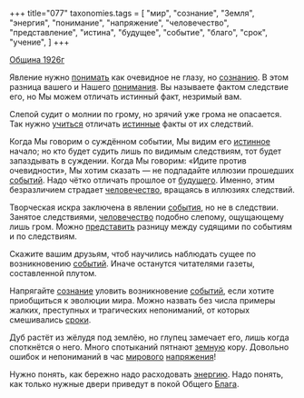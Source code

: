 +++
title="077"
taxonomies.tags = [
 "мир",
 "сознание",
 "Земля",
 "энергия",
 "понимание",
 "напряжение",
 "человечество",
 "представление",
 "истина",
 "будущее",
 "событие",
 "благо",
 "срок",
 "учение",
]
+++

[Община 1926г](/agni/1926)

Явление нужно [понимать](/tags/понимание) как очевидное не глазу, но [сознанию](/tags/[сознание](/tags/сознание)). В этом разница вашего и Нашего [понимания](/tags/понимание). Вы называете фактом следствие его, но Мы можем отличать истинный факт, незримый вам.   

Слепой судит о молнии по грому, но зрячий уже грома не опасается. Так нужно [учиться](/tags/учение) отличать [истинные](/tags/истина) факты от их следствий.   

Когда Мы говорим о суждённом событии, Мы видим его [истинное](/tags/истина) начало; но кто будет судить лишь по видимым следствиям, тот будет запаздывать в суждении. Когда Мы говорим: «Идите против очевидности», Мы хотим сказать — не подпадайте иллюзии прошедших [событий](/tags/событие). Надо чётко отличать прошлое от [будущего](/tags/будущее). Именно, этим безразличием страдает [человечество](/tags/человечество), вращаясь в иллюзиях следствий.   

Творческая искра заключена в явлении [события](/tags/событие), но не в следствии. Занятое следствиями, [человечество](/tags/человечество) подобно слепому, ощущающему лишь гром. Можно [представить](/tags/представление) разницу между судящими по событиям и по следствиям.   

Скажите вашим друзьям, чтоб научились наблюдать сущее по возникновению [событий](/tags/событие). Иначе останутся читателями газеты, составленной плутом.   

Напрягайте [сознание](/tags/сознание) уловить возникновение [событий](/tags/событие), если хотите приобщиться к эволюции мира. Можно назвать без числа примеры жалких, преступных и трагических непониманий, от которых смешивались [сроки](/tags/срок).   

Дуб растёт из жёлудя под землёю, но глупец замечает его, лишь когда споткнётся о него. Много спотыканий пятнают [земную](/tags/Земля) кору. Довольно ошибок и непониманий в час [мирового](/tags/мир) [напряжения](/tags/напряжение)!   

Нужно понять, как бережно надо расходовать [энергию](/tags/энергия). Надо понять, как только нужные двери приведут в покой Общего [Блага](/tags/благо).   

